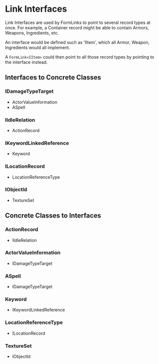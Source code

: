 # Link Interfaces
Link Interfaces are used by FormLinks to point to several record types at once.  For example, a Container record might be able to contain Armors, Weapons, Ingredients, etc.

An interface would be defined such as 'IItem', which all Armor, Weapon, Ingredients would all implement.

A `FormLink<IItem>` could then point to all those record types by pointing to the interface instead.
## Interfaces to Concrete Classes
### IDamageTypeTarget
- ActorValueInformation
- ASpell
### IIdleRelation
- ActionRecord
### IKeywordLinkedReference
- Keyword
### ILocationRecord
- LocationReferenceType
### IObjectId
- TextureSet
## Concrete Classes to Interfaces
### ActionRecord
- IIdleRelation
### ActorValueInformation
- IDamageTypeTarget
### ASpell
- IDamageTypeTarget
### Keyword
- IKeywordLinkedReference
### LocationReferenceType
- ILocationRecord
### TextureSet
- IObjectId

